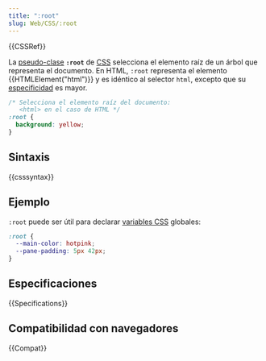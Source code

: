 ```yaml
---
title: ":root"
slug: Web/CSS/:root
---
```


{{CSSRef}}

La [pseudo-clase](/es/docs/Web/CSS/Pseudo-classes) **`:root`** de [CSS](/es/docs/Web/CSS) selecciona el elemento raíz de un árbol que representa el documento. En HTML, `:root` representa el elemento {{HTMLElement("html")}} y es idéntico al selector `html`, excepto que su [especificidad](/es/docs/Web/CSS/Specificity) es mayor.

```css
/* Selecciona el elemento raíz del documento:
   <html> en el caso de HTML */
:root {
  background: yellow;
}
```

## Sintaxis

{{csssyntax}}

## Ejemplo

`:root` puede ser útil para declarar [variables CSS](/es/docs/Web/CSS/Using_CSS_custom_properties) globales:

```css
:root {
  --main-color: hotpink;
  --pane-padding: 5px 42px;
}
```

## Especificaciones

{{Specifications}}

## Compatibilidad con navegadores

{{Compat}}
